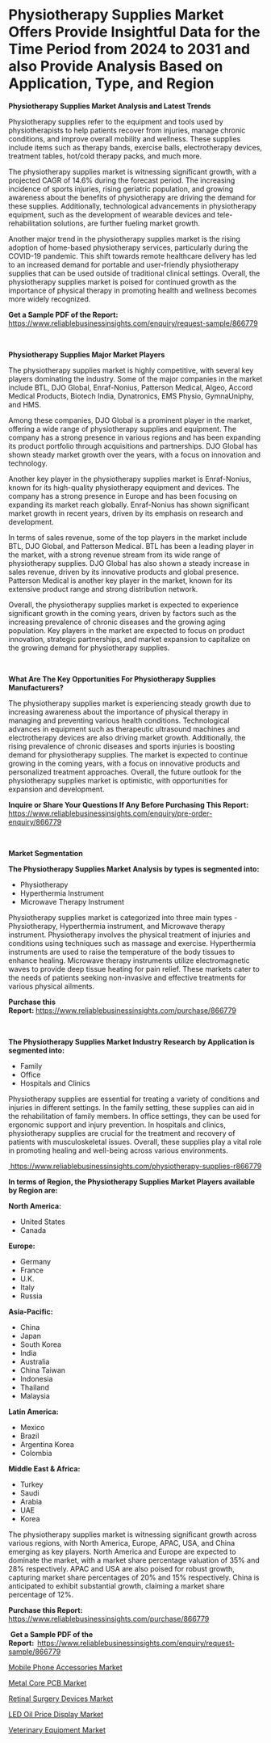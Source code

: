 <p><h1>Physiotherapy Supplies Market Offers Provide Insightful Data for the Time Period from 2024 to 2031 and also Provide Analysis Based on Application, Type, and Region</h1></p><p><strong>Physiotherapy Supplies Market Analysis and Latest Trends</strong></p>
<p><p>Physiotherapy supplies refer to the equipment and tools used by physiotherapists to help patients recover from injuries, manage chronic conditions, and improve overall mobility and wellness. These supplies include items such as therapy bands, exercise balls, electrotherapy devices, treatment tables, hot/cold therapy packs, and much more.</p><p>The physiotherapy supplies market is witnessing significant growth, with a projected CAGR of 14.6% during the forecast period. The increasing incidence of sports injuries, rising geriatric population, and growing awareness about the benefits of physiotherapy are driving the demand for these supplies. Additionally, technological advancements in physiotherapy equipment, such as the development of wearable devices and tele-rehabilitation solutions, are further fueling market growth.</p><p>Another major trend in the physiotherapy supplies market is the rising adoption of home-based physiotherapy services, particularly during the COVID-19 pandemic. This shift towards remote healthcare delivery has led to an increased demand for portable and user-friendly physiotherapy supplies that can be used outside of traditional clinical settings. Overall, the physiotherapy supplies market is poised for continued growth as the importance of physical therapy in promoting health and wellness becomes more widely recognized.</p></p>
<p><strong>Get a Sample PDF of the Report:&nbsp;</strong> <a href="https://www.reliablebusinessinsights.com/enquiry/request-sample/866779">https://www.reliablebusinessinsights.com/enquiry/request-sample/866779</a></p>
<p>&nbsp;</p>
<p><strong>Physiotherapy Supplies Major Market Players</strong></p>
<p><p>The physiotherapy supplies market is highly competitive, with several key players dominating the industry. Some of the major companies in the market include BTL, DJO Global, Enraf-Nonius, Patterson Medical, Algeo, Accord Medical Products, Biotech India, Dynatronics, EMS Physio, GymnaUniphy, and HMS.</p><p>Among these companies, DJO Global is a prominent player in the market, offering a wide range of physiotherapy supplies and equipment. The company has a strong presence in various regions and has been expanding its product portfolio through acquisitions and partnerships. DJO Global has shown steady market growth over the years, with a focus on innovation and technology.</p><p>Another key player in the physiotherapy supplies market is Enraf-Nonius, known for its high-quality physiotherapy equipment and devices. The company has a strong presence in Europe and has been focusing on expanding its market reach globally. Enraf-Nonius has shown significant market growth in recent years, driven by its emphasis on research and development.</p><p>In terms of sales revenue, some of the top players in the market include BTL, DJO Global, and Patterson Medical. BTL has been a leading player in the market, with a strong revenue stream from its wide range of physiotherapy supplies. DJO Global has also shown a steady increase in sales revenue, driven by its innovative products and global presence. Patterson Medical is another key player in the market, known for its extensive product range and strong distribution network.</p><p>Overall, the physiotherapy supplies market is expected to experience significant growth in the coming years, driven by factors such as the increasing prevalence of chronic diseases and the growing aging population. Key players in the market are expected to focus on product innovation, strategic partnerships, and market expansion to capitalize on the growing demand for physiotherapy supplies.</p></p>
<p>&nbsp;</p>
<p><strong>What Are The Key Opportunities For Physiotherapy Supplies Manufacturers?</strong></p>
<p><p>The physiotherapy supplies market is experiencing steady growth due to increasing awareness about the importance of physical therapy in managing and preventing various health conditions. Technological advances in equipment such as therapeutic ultrasound machines and electrotherapy devices are also driving market growth. Additionally, the rising prevalence of chronic diseases and sports injuries is boosting demand for physiotherapy supplies. The market is expected to continue growing in the coming years, with a focus on innovative products and personalized treatment approaches. Overall, the future outlook for the physiotherapy supplies market is optimistic, with opportunities for expansion and development.</p></p>
<p><strong>Inquire or Share Your Questions If Any Before Purchasing This Report:</strong> <a href="https://www.reliablebusinessinsights.com/enquiry/pre-order-enquiry/866779">https://www.reliablebusinessinsights.com/enquiry/pre-order-enquiry/866779</a></p>
<p>&nbsp;</p>
<p><strong>Market Segmentation</strong></p>
<p><strong>The Physiotherapy Supplies Market Analysis by types is segmented into:</strong></p>
<p><ul><li>Physiotherapy</li><li>Hyperthermia Instrument</li><li>Microwave Therapy Instrument</li></ul></p>
<p><p>Physiotherapy supplies market is categorized into three main types - Physiotherapy, Hyperthermia instrument, and Microwave therapy instrument. Physiotherapy involves the physical treatment of injuries and conditions using techniques such as massage and exercise. Hyperthermia instruments are used to raise the temperature of the body tissues to enhance healing. Microwave therapy instruments utilize electromagnetic waves to provide deep tissue heating for pain relief. These markets cater to the needs of patients seeking non-invasive and effective treatments for various physical ailments.</p></p>
<p><strong>Purchase this Report:&nbsp;</strong><a href="https://www.reliablebusinessinsights.com/purchase/866779">https://www.reliablebusinessinsights.com/purchase/866779</a></p>
<p>&nbsp;</p>
<p><strong>The Physiotherapy Supplies Market Industry Research by Application is segmented into:</strong></p>
<p><ul><li>Family</li><li>Office</li><li>Hospitals and Clinics</li></ul></p>
<p><p>Physiotherapy supplies are essential for treating a variety of conditions and injuries in different settings. In the family setting, these supplies can aid in the rehabilitation of family members. In office settings, they can be used for ergonomic support and injury prevention. In hospitals and clinics, physiotherapy supplies are crucial for the treatment and recovery of patients with musculoskeletal issues. Overall, these supplies play a vital role in promoting healing and well-being across various environments.</p></p>
<p><a href="https://www.reliablebusinessinsights.com/physiotherapy-supplies-r866779">&nbsp;https://www.reliablebusinessinsights.com/physiotherapy-supplies-r866779</a></p>
<p><strong>In terms of Region, the Physiotherapy Supplies Market Players available by Region are:</strong></p>
<p>
    <p> <strong> North America: </strong>
        <ul>
            <li>United States</li>
            <li>Canada</li>
        </ul>
        </p> 
    <p> <strong> Europe: </strong>
        <ul>
            <li>Germany</li>
            <li>France</li>
            <li>U.K.</li>
            <li>Italy</li>
            <li>Russia</li>
        </ul>
        </p> 
    <p> <strong> Asia-Pacific: </strong>
        <ul>
            <li>China</li>
            <li>Japan</li>
            <li>South Korea</li>
            <li>India</li>
            <li>Australia</li>
            <li>China Taiwan</li>
            <li>Indonesia</li>
            <li>Thailand</li>
            <li>Malaysia</li>
        </ul>
        </p> 
    <p> <strong> Latin America: </strong>
        <ul>
            <li>Mexico</li>
            <li>Brazil</li>
            <li>Argentina Korea</li>
            <li>Colombia</li>
        </ul>
        </p> 
    <p> <strong> Middle East & Africa: </strong>
        <ul>
            <li>Turkey</li>
            <li>Saudi</li>
            <li>Arabia</li>
            <li>UAE</li>
            <li>Korea</li>
        </ul>
    </p>
    </p>
<p><p>The physiotherapy supplies market is witnessing significant growth across various regions, with North America, Europe, APAC, USA, and China emerging as key players. North America and Europe are expected to dominate the market, with a market share percentage valuation of 35% and 28% respectively. APAC and USA are also poised for robust growth, capturing market share percentages of 20% and 15% respectively. China is anticipated to exhibit substantial growth, claiming a market share percentage of 12%.</p></p>
<p><strong>Purchase this Report: </strong><a href="https://www.reliablebusinessinsights.com/purchase/866779">https://www.reliablebusinessinsights.com/purchase/866779</a></p>
<p>&nbsp;<strong>Get a Sample PDF of the Report:&nbsp;&nbsp;</strong><a href="https://www.reliablebusinessinsights.com/enquiry/request-sample/866779">https://www.reliablebusinessinsights.com/enquiry/request-sample/866779</a></p>
<p><strong></strong></p>
<p><p><a href="https://medium.com/@shawnsmithv6981/mobile-phone-accessories-market-size-share-trends-analysis-report-by-product-c097fac51756">Mobile Phone Accessories Market</a></p><p><a href="https://medium.com/@clarenceuvalis67867/insights-into-metal-core-pcb-market-share-and-competitive-landscape-for-period-from-2024-to-2031-29fc8ad388a5">Metal Core PCB Market</a></p><p><a href="https://github.com/vimar16th/Market-Research-Report-List-6/blob/main/retinal-surgery-devices-market.md">Retinal Surgery Devices Market</a></p><p><a href="https://medium.com/@charles.fisher4346/analyzing-led-oil-price-display-market-dynamics-and-growth-drivers-and-forecasted-for-period-from-59b256dd329b">LED Oil Price Display Market</a></p><p><a href="https://github.com/JameTravis/Market-Research-Report-List-6/blob/main/veterinary-equipment-market.md">Veterinary Equipment Market</a></p></p>